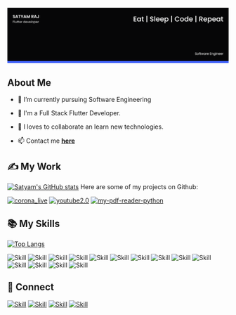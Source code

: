![cover](./cover.png)

##  About Me

- 🔭 I’m currently pursuing Software Engineering

- 🌱 I'm a Full Stack Flutter Developer.

- 👯 I loves to collaborate an learn new technologies.

- 📫 Contact me **[here](1905053@kiit.ac.in)**

## ✍ My Work

[![Satyam's GitHub stats](https://awesome-github-stats.azurewebsites.net/user-stats/brunohbrito)](https://git.io/awesome-stats-card)
Here are some of my projects on Github:

[![corona_live](https://github-readme-stats.vercel.app/api/pin/?username=satyamraj123&repo=corona_live&show_icons=true&theme=dark)](https://github.com/satyamraj123/corona_live)
[![youtube2.0](https://github-readme-stats.vercel.app/api/pin/?username=satyamraj123&repo=youtube2.0&show_icons=true&theme=dark)](https://github.com/satyamraj123/youtube2.0)
[![my-pdf-reader-python](https://github-readme-stats.vercel.app/api/pin/?username=satyamraj123&repo=my-pdf-reader-python&show_icons=true&theme=dark)](https://github.com/satyamraj123/my-pdf-reader-python)

## 📚 My Skills

[![Top Langs](https://github-readme-stats.vercel.app/api/top-langs/?username=satyamraj123&layout=compact&show_icons=true&theme=dark)](https://github.com/satyamraj123/satyamraj123)

![Skill](https://img.shields.io/badge/HTML5-E34F26?style=for-the-badge&logo=html5&logoColor=white)
![Skill](https://img.shields.io/badge/CSS3-1572B6?style=for-the-badge&logo=css3&logoColor=white)
![Skill](https://img.shields.io/badge/JavaScript-323330?style=for-the-badge&logo=javascript&logoColor=F7DF1E)
![Skill](https://img.shields.io/badge/Node.js-43853D?style=for-the-badge&logo=node.js&logoColor=white)
![Skill](https://img.shields.io/badge/npm-CB3837?style=for-the-badge&logo=npm&logoColor=white)
![Skill](https://img.shields.io/badge/Java-ED8B00?style=for-the-badge&logo=java&logoColor=white)
![Skill](https://img.shields.io/badge/Markdown-000000?style=for-the-badge&logo=markdown&logoColor=white)
![Skill](https://img.shields.io/badge/Bootstrap-563D7C?style=for-the-badge&logo=bootstrap&logoColor=white)
![Skill](https://img.shields.io/badge/Google_Cloud-4285F4?style=for-the-badge&logo=google-cloud&logoColor=white)
![Skill](https://img.shields.io/badge/firebase-ffca28?style=for-the-badge&logo=firebase&logoColor=white)
![Skill](https://img.shields.io/badge/Git-F05032?style=for-the-badge&logo=git&logoColor=white)
![Skill](https://img.shields.io/badge/Postman-FF6C37?style=for-the-badge&logo=Postman&logoColor=white)
![Skill](https://img.shields.io/badge/Visual_Studio_Code-0078D4?style=for-the-badge&logo=visual%20studio%20code&logoColor=white)
![Skill](https://img.shields.io/badge/Microsoft_Office-D83B01?style=for-the-badge&logo=microsoft-office&logoColor=white)

## 🤝 Connect

[![Skill](https://img.shields.io/badge/LinkedIn-0077B5?style=for-the-badge&logo=linkedin&logoColor=white)](https://www.linkedin.com)
[![Skill](https://img.shields.io/badge/Twitter-1DA1F2?style=for-the-badge&logo=twitter&logoColor=white)](https://twitter.com)
[![Skill](https://img.shields.io/badge/Instagram-E4405F?style=for-the-badge&logo=instagram&logoColor=white)]()
[![Skill](https://img.shields.io/badge/GitHub-100000?style=for-the-badge&logo=github&logoColor=white)](https://github.com/satyamraj123)


